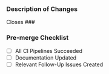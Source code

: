 <!--- Please fill out this template in its entirety. --->
### Description of Changes

<!--- Replace with your Github Issue --->
Closes ###

<!--- list your code changes here along with any caveats and notes --->

### Pre-merge Checklist

* [ ] All CI Pipelines Succeeded
* [ ] Documentation Updated
* [ ] Relevant Follow-Up Issues Created
